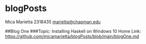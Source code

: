 # blogPosts
Mica Marietta
2318435
marietta@chapman.edu

##Blog One
###Topic: Installing Haskell on Windows 10 Home
Link: https://github.com/micamarietta/blogPosts/blob/main/blogOne.md
